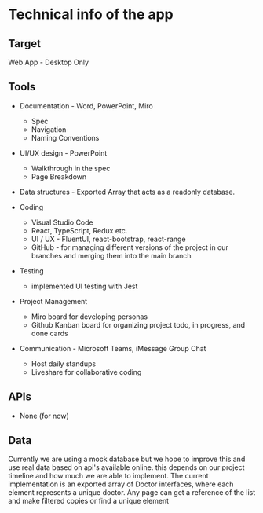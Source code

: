 # Technical info of the app

## Target

Web App - Desktop Only

## Tools

* Documentation - Word, PowerPoint, Miro  
  * Spec
  * Navigation
  * Naming Conventions
   
* UI/UX design - PowerPoint
  * Walkthrough in the spec
  * Page Breakdown
  
* Data structures - Exported Array that acts as a readonly database. 
* Coding
  * Visual Studio Code 
  * React, TypeScript, Redux etc. 
  * UI / UX - FluentUI, react-bootstrap, react-range
  * GitHub - for managing different versions of the project in our branches and merging them into the main branch
* Testing
  * implemented UI testing with Jest 
* Project Management
  * Miro board for developing personas
  * Github Kanban board for organizing project todo, in progress, and done cards 

* Communication - Microsoft Teams, iMessage Group Chat
  * Host daily standups
  * Liveshare for collaborative coding

## APIs

* None (for now)


## Data

Currently we are using a mock database but we hope to improve this and use real data based on api's available online. this depends on our project timeline and how much we are able to implement. The current implementation is an exported array of Doctor interfaces, where each element represents a unique doctor. Any page can get a reference of the list and make filtered copies or find a unique element


